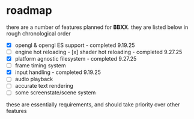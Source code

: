# roadmap

there are a number of features planned for **BBXX**. they are listed below in rough chronological order

- [x] opengl & opengl ES support
        - completed 9.19.25
- [ ] engine hot reloading
        - [x] shader hot reloading
                - completed 9.27.25
- [x] platform agnostic filesystem
        - completed 9.27.25
- [ ] frame timing system
- [x] input handling
        - completed 9.19.25
- [ ] audio playback
- [ ] accurate text rendering
- [ ] some screenstate/scene system

these are essentially requirements, and should take priority over other features
